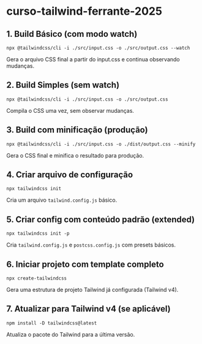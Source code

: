# curso-tailwind-ferrante-2025

## 1. Build Básico (com modo watch)
```
npx @tailwindcss/cli -i ./src/input.css -o ./src/output.css --watch
```
Gera o arquivo CSS final a partir do input.css e continua observando mudanças.

## 2. Build Simples (sem watch)
```
npx @tailwindcss/cli -i ./src/input.css -o ./src/output.css
```
Compila o CSS uma vez, sem observar mudanças.

## 3. Build com minificação (produção)
```
npx @tailwindcss/cli -i ./src/input.css -o ./dist/output.css --minify
```
Gera o CSS final e minifica o resultado para produção.

## 4. Criar arquivo de configuração
```
npx tailwindcss init
```
Cria um arquivo `tailwind.config.js` básico.

## 5. Criar config com conteúdo padrão (extended)
```
npx tailwindcss init -p
```
Cria `tailwind.config.js` e `postcss.config.js` com presets básicos.

## 6. Iniciar projeto com template completo
```
npx create-tailwindcss
```
Gera uma estrutura de projeto Tailwind já configurada (Tailwind v4).

## 7. Atualizar para Tailwind v4 (se aplicável)
```
npm install -D tailwindcss@latest
```
Atualiza o pacote do Tailwind para a última versão.